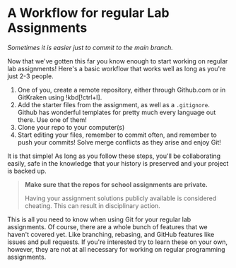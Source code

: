 # A Workflow for regular Lab Assignments

_Sometimes it is easier just to commit to the main branch._

Now that we've gotten this far you know enough to start working on regular lab
assignments! Here's a basic workflow that works well as long as you're just
2-3 people.

1. One of you, create a remote repository, either through Github.com or in GitKraken using !kbd[!ctrl+I].
2. Add the starter files from the assignment, as well as a `.gitignore`. Github
   has wonderful templates for pretty much every language out there. Use one of
   them!
3. Clone your repo to your computer(s)
4. Start editing your files, remember to commit often, and remember to push your
   commits! Solve merge conflicts as they arise and enjoy Git!

It is that simple! As long as you follow these steps, you'll be collaborating
easily, safe in the knowledge that your history is preserved and your project is
backed up.

> **Make sure that the repos for school assignments are private.** 
>
> Having your assignment solutions publicly available is considered cheating.
> This can result in disciplinary action.

This is all you need to know when using Git for your regular lab assignments. Of
course, there are a whole bunch of features that we haven't covered yet. Like
branching, rebasing, and GitHub features like issues and pull requests. If
you're interested try to learn these on your own, however, they are not at all
necessary for working on regular programming assignments.
